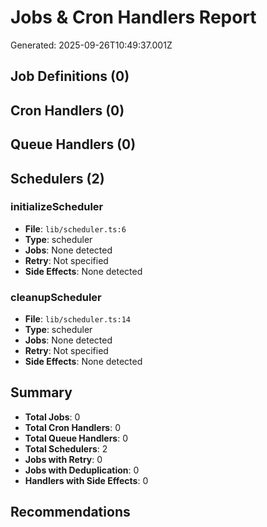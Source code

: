 # Jobs & Cron Handlers Report

Generated: 2025-09-26T10:49:37.001Z

## Job Definitions (0)


## Cron Handlers (0)


## Queue Handlers (0)


## Schedulers (2)

### initializeScheduler
- **File**: `lib/scheduler.ts:6`
- **Type**: scheduler
- **Jobs**: None detected
- **Retry**: Not specified
- **Side Effects**: None detected


### cleanupScheduler
- **File**: `lib/scheduler.ts:14`
- **Type**: scheduler
- **Jobs**: None detected
- **Retry**: Not specified
- **Side Effects**: None detected


## Summary
- **Total Jobs**: 0
- **Total Cron Handlers**: 0
- **Total Queue Handlers**: 0
- **Total Schedulers**: 2
- **Jobs with Retry**: 0
- **Jobs with Deduplication**: 0
- **Handlers with Side Effects**: 0

## Recommendations





